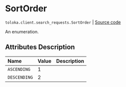 # SortOrder
`toloka.client.search_requests.SortOrder` | [Source code](https://github.com/Toloka/toloka-kit/blob/v1.2.1/src/client/search_requests.py#L70)

An enumeration.

## Attributes Description

| Name | Value | Description |
| :------| :-----------| :----------| 
`ASCENDING`|1|
`DESCENDING`|2|
